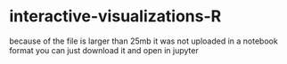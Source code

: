 # interactive-visualizations-R
because of the file is larger than 25mb it was not uploaded in a notebook format 
you can just download it and open in jupyter
